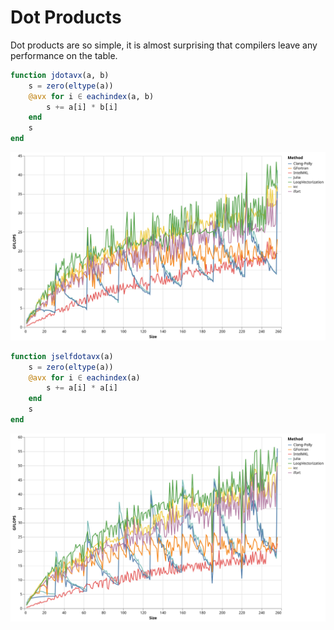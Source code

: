 # Dot Products

Dot products are so simple, it is almost surprising that compilers leave any performance on the table.

```julia
function jdotavx(a, b)
    s = zero(eltype(a))
    @avx for i ∈ eachindex(a, b)
        s += a[i] * b[i]
    end
    s
end
```
![dot](../assets/bench_dot_v1.svg)


```julia
function jselfdotavx(a)
    s = zero(eltype(a))
    @avx for i ∈ eachindex(a)
        s += a[i] * a[i]
    end
    s
end
```
![selfdot](../assets/bench_selfdot_v1.svg)

